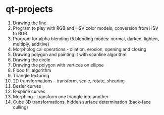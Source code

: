 # qt-projects

1. Drawing the line
2. Program to play with RGB and HSV color models, conversion from HSV to RGB
3. Program for alpha blending (5 blending modes: normal, darken, lighten, multiply, additive)
4. Morphological operations - dilation, erosion, opening and closing
5. Drawing polygon and painting it with scanline algorithm
6. Drawing the circle
7. Drawing the polygon with vertices on ellipse
8. Flood fill algorithm
9. Triangle texturing
10. 2D transformations - transform, scale, rotate, shearing
11. Bezier curves
12. B-spline curves
13. Morphing - transform one triangle into another
14. Cube 3D transformations, hidden surface determination (back-face culling)
